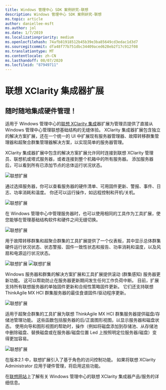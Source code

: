 ```yaml
---
title: Windows 管理中心 SDK 案例研究-联想
description: Windows 管理中心 SDK 案例研究-联想
ms.topic: article
author: daniellee-msft
ms.author: jol
ms.date: 1/7/2019
ms.localizationpriority: medium
ms.openlocfilehash: 74afb81918512b45b39e3ba85649cd3edac1d3d7
ms.sourcegitcommit: dfa48f77b751dbc34409aced628eb2f17c912f08
ms.translationtype: MT
ms.contentlocale: zh-CN
ms.lasthandoff: 08/07/2020
ms.locfileid: "87949711"
---
```

# <a name="lenovo-xclarity-integrator-extension"></a>联想 XClarity 集成器扩展

## <a name="integrated-hardware-management-everywhere"></a>随时随地集成硬件管理！

适用于 Windows 管理中心的[联想 XClarity 集成](https://www.lenovo.com/us/en/data-center/software/systems-management/XClarity-Integrator/p/WMD00000370)器扩展为管理员提供了直接从 Windows 管理中心管理联想基础结构的无缝体验。 XClarity 集成器扩展包含独立的解决方案扩展，还在一个统一的 UI 中扩展现有服务器管理器、故障转移群集管理器和超聚合群集管理器解决方案，以实现简单的服务器管理。

XClarity 集成器扩展中包含的解决方案扩展允许同时连接到联想 XClarity 管理员、联想机或塔式服务器，或者连接到整个机箱中的所有服务器。 添加服务器后，可以看到所有已添加节点的总体运行状况状态。

![联想扩展](../../media/extend-case-study-lenovo/lenovo-1.png)

通过选择服务器，你可以查看服务器的硬件清单、可用固件更新、警报、事件、日志、功率消耗和温度。 你还可以运行操作，如远程控制和开机/关机。

![联想扩展](../../media/extend-case-study-lenovo/lenovo-2.png)

在 Windows 管理中心中管理服务器时，也可以使用相同的工具作为工具扩展，使您能够在管理基础结构软件和硬件之间无缝切换。

![联想扩展](../../media/extend-case-study-lenovo/lenovo-3.png)

用于故障转移群集和超聚合群集的工具扩展提供了一个仪表板，其中显示总体群集硬件运行状况状态、状态警报、固件一致性状态和报告、功率消耗和温度，以及风扇和电源运行状况状态。

![联想扩展 ](../../media/extend-case-study-lenovo/lenovo-4.png)
 ![ 联想扩展](../../media/extend-case-study-lenovo/lenovo-5.png)

Windows 服务器和群集的解决方案扩展和工具扩展提供滚动 (群集感知) 服务器更新功能。 这可以帮助防止在服务器更新期间发生任何工作负荷中断。 目前，扩展支持所有联想服务器的单独固件更新和合规性策略固件更新。 它们还支持联想 ThinkAgile MX HCI 群集服务器的最佳食谱固件/驱动程序更新。

![联想扩展](../../media/extend-case-study-lenovo/lenovo-6-fwupdate.png)

适用于超聚合群集的工具扩展为联想 ThinkAgile MX HCI 群集服务器提供磁盘/存储池管理功能。 这些函数包括服务器的后/正面图形视图，以显示服务器和磁盘状态。 使用向导和图形视图的帮助时，操作（例如将磁盘添加到存储池、从存储池中删除磁盘、替换磁盘或在服务器/磁盘位置 Led 上按照明定位服务器/磁盘）变得更加容易。

![联想扩展](../../media/extend-case-study-lenovo/lenovo-7-diskmgr.png)

在版本2.1 中，联想扩展引入了基于角色的访问控制功能。 如果将联想 XClarity Administrator 应用于硬件管理，将启用这些功能。

在[联想网站](https://support.lenovo.com/us/en/solutions/ht507549)上了解有关 Windows 管理中心的联想 XClarity 集成器产品/服务的详细信息。
